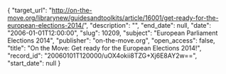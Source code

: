 {
  "target_url": "http://on-the-move.org/librarynew/guidesandtoolkits/article/16001/get-ready-for-the-european-elections-2014/", 
  "description": "", 
  "end_date": null, 
  "date": "2006-01-01T12:00:00", 
  "slug": 10209, 
  "subject": "European Parliament Elections 2014", 
  "publisher": "on-the-move.org", 
  "open_access": false, 
  "title": "On the Move: Get ready for the European Elections 2014!", 
  "record_id": "20060101T120000/uOX4okii8TZG+Xj6E8AY2w==", 
  "start_date": null
}

